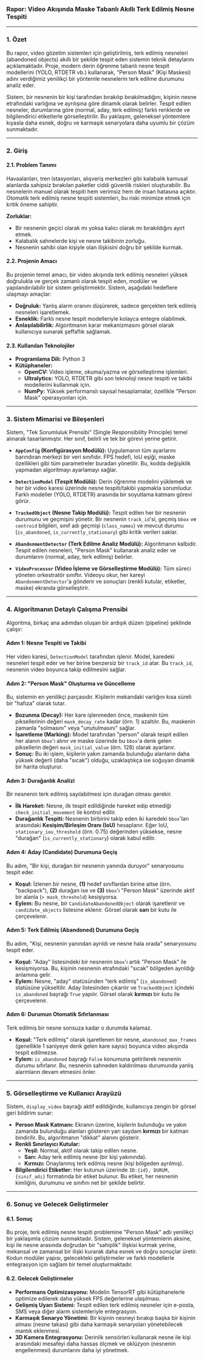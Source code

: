 
### **Rapor: Video Akışında Maske Tabanlı Akıllı Terk Edilmiş Nesne Tespiti**

---

### **1. Özet**

Bu rapor, video gözetim sistemleri için geliştirilmiş, terk edilmiş nesneleri (abandoned objects) akıllı bir şekilde tespit eden sistemin teknik detaylarını açıklamaktadır. Proje, modern derin öğrenme tabanlı nesne tespit modellerini (YOLO, RTDETR vb.) kullanarak, "Person Mask" (Kişi Maskesi) adını verdiğimiz yenilikçi bir yöntemle nesnelerin terk edilme durumunu analiz eder.

Sistem, bir nesnenin bir kişi tarafından bırakılıp bırakılmadığını, kişinin nesne etrafındaki varlığına ve ayrılışına göre dinamik olarak belirler. Tespit edilen nesneler, durumlarına göre (normal, aday, terk edilmiş) farklı renklerde ve bilgilendirici etiketlerle görselleştirilir. Bu yaklaşım, geleneksel yöntemlere kıyasla daha esnek, doğru ve karmaşık senaryolara daha uyumlu bir çözüm sunmaktadır.

---

### **2. Giriş**

#### **2.1. Problem Tanımı**
Havaalanları, tren istasyonları, alışveriş merkezleri gibi kalabalık kamusal alanlarda sahipsiz bırakılan paketler ciddi güvenlik riskleri oluşturabilir. Bu nesnelerin manuel olarak tespiti hem verimsiz hem de insan hatasına açıktır. Otomatik terk edilmiş nesne tespiti sistemleri, bu riski minimize etmek için kritik öneme sahiptir.

**Zorluklar:**
- Bir nesnenin geçici olarak mı yoksa kalıcı olarak mı bırakıldığını ayırt etmek.
- Kalabalık sahnelerde kişi ve nesne takibinin zorluğu.
- Nesnenin sahibi olan kişiyle olan ilişkisini doğru bir şekilde kurmak.

#### **2.2. Projenin Amacı**
Bu projenin temel amacı, bir video akışında terk edilmiş nesneleri yüksek doğrulukla ve gerçek zamanlı olarak tespit eden, modüler ve yapılandırılabilir bir sistem geliştirmektir. Sistem, aşağıdaki hedeflere ulaşmayı amaçlar:
- **Doğruluk:** Yanlış alarm oranını düşürerek, sadece gerçekten terk edilmiş nesneleri işaretlemek.
- **Esneklik:** Farklı nesne tespit modelleriyle kolayca entegre olabilmek.
- **Anlaşılabilirlik:** Algoritmanın karar mekanizmasını görsel olarak kullanıcıya sunarak şeffaflık sağlamak.

#### **2.3. Kullanılan Teknolojiler**
- **Programlama Dili:** Python 3
- **Kütüphaneler:**
    - **OpenCV:** Video işleme, okuma/yazma ve görselleştirme işlemleri.
    - **Ultralytics:** YOLO, RTDETR gibi son teknoloji nesne tespiti ve takibi modellerini kullanmak için.
    - **NumPy:** Yüksek performanslı sayısal hesaplamalar, özellikle "Person Mask" operasyonları için.

---

### **3. Sistem Mimarisi ve Bileşenleri**

Sistem, "Tek Sorumluluk Prensibi" (Single Responsibility Principle) temel alınarak tasarlanmıştır. Her sınıf, belirli ve tek bir görevi yerine getirir.

- **`AppConfig` (Konfigürasyon Modülü):** Uygulamanın tüm ayarlarını barındıran merkezi bir veri sınıfıdır. FPS hedefi, IoU eşiği, maske özellikleri gibi tüm parametreler buradan yönetilir. Bu, kodda değişiklik yapmadan algoritmayı ayarlamayı sağlar.

- **`DetectionModel` (Tespit Modülü):** Derin öğrenme modelini yüklemek ve her bir video karesi üzerinde nesne tespiti/takibi yapmakla sorumludur. Farklı modeller (YOLO, RTDETR) arasında bir soyutlama katmanı görevi görür.

- **`TrackedObject` (Nesne Takip Modülü):** Tespit edilen her bir nesnenin durumunu ve geçmişini yönetir. Bir nesnenin `track_id`'si, geçmiş `bbox` ve `centroid` bilgileri, sınıf adı geçmişi (`class_names`) ve mevcut durumu (`is_abandoned`, `is_currently_stationary`) gibi kritik verileri saklar.

- **`AbandonmentDetector` (Terk Edilme Analiz Modülü):** Algoritmanın kalbidir. Tespit edilen nesneleri, "Person Mask" kullanarak analiz eder ve durumlarını (normal, aday, terk edilmiş) belirler.

- **`VideoProcessor` (Video İşleme ve Görselleştirme Modülü):** Tüm süreci yöneten orkestratör sınıftır. Videoyu okur, her kareyi `AbandonmentDetector`'a gönderir ve sonuçları (renkli kutular, etiketler, maske) ekranda görselleştirir.

---

### **4. Algoritmanın Detaylı Çalışma Prensibi**

Algoritma, birkaç ana adımdan oluşan bir ardışık düzen (pipeline) şeklinde çalışır:

#### **Adım 1: Nesne Tespiti ve Takibi**
Her video karesi, `DetectionModel` tarafından işlenir. Model, karedeki nesneleri tespit eder ve her birine benzersiz bir `track_id` atar. Bu `track_id`, nesnenin video boyunca takip edilmesini sağlar.

#### **Adım 2: "Person Mask" Oluşturma ve Güncelleme**
Bu, sistemin en yenilikçi parçasıdır. Kişilerin mekandaki varlığını kısa süreli bir "hafıza" olarak tutar.
- **Bozunma (Decay):** Her kare işlenmeden önce, maskenin tüm piksellerinin değeri `mask_decay_rate` kadar (örn. 1) azaltılır. Bu, maskenin zamanla "solmasını" veya "unutulmasını" sağlar.
- **İşaretleme (Marking):** Model tarafından "person" olarak tespit edilen her alanın `bbox`'ı alınır ve maske üzerinde bu `bbox`'a denk gelen piksellerin değeri `mask_initial_value` (örn. 128) olarak ayarlanır.
- **Sonuç:** Bu iki işlem, kişilerin yakın zamanda bulunduğu alanların daha yüksek değerli (daha "sıcak") olduğu, uzaklaştıkça ise soğuyan dinamik bir harita oluşturur.

#### **Adım 3: Durağanlık Analizi**
Bir nesnenin terk edilmiş sayılabilmesi için durağan olması gerekir.
- **İlk Hareket:** Nesne, ilk tespit edildiğinde hareket edip etmediği `check_initial_movement` ile kontrol edilir.
- **Durağanlık Tespiti:** Nesnenin birbirini takip eden iki karedeki `bbox`'ları arasındaki **Kesişim/Birleşim Oranı (IoU)** hesaplanır. Eğer IoU, `stationary_iou_threshold` (örn. 0.75) değerinden yüksekse, nesne "durağan" (`is_currently_stationary`) olarak kabul edilir.

#### **Adım 4: Aday (Candidate) Durumuna Geçiş**
Bu adım, "Bir kişi, durağan bir nesnenin yanında duruyor" senaryosunu tespit eder.
- **Koşul:** İzlenen bir nesne, **(1)** hedef sınıflardan birine aitse (örn. "backpack"), **(2)** durağan ise ve **(3)** `bbox`'ı "Person Mask" üzerinde aktif bir alanla (`> mask_threshold`) kesişiyorsa.
- **Eylem:** Bu nesne, bir `CandidateAbandonedObject` olarak işaretlenir ve `candidate_objects` listesine eklenir. Görsel olarak **sarı** bir kutu ile çerçevelenir.

#### **Adım 5: Terk Edilmiş (Abandoned) Durumuna Geçiş**
Bu adım, "Kişi, nesnenin yanından ayrıldı ve nesne hala orada" senaryosunu tespit eder.
- **Koşul:** "Aday" listesindeki bir nesnenin `bbox`'ı artık "Person Mask" ile kesişmiyorsa. Bu, kişinin nesnenin etrafındaki "sıcak" bölgeden ayrıldığı anlamına gelir.
- **Eylem:** Nesne, "aday" statüsünden "terk edilmiş" (`is_abandoned`) statüsüne yükseltilir. Aday listesinden çıkarılır ve `TrackedObject` içindeki `is_abandoned` bayrağı `True` yapılır. Görsel olarak **kırmızı** bir kutu ile çerçevelenir.

#### **Adım 6: Durumun Otomatik Sıfırlanması**
Terk edilmiş bir nesne sonsuza kadar o durumda kalamaz.
- **Koşul:** "Terk edilmiş" olarak işaretlenen bir nesne, `abandoned_max_frames` (genellikle 1 saniyeye denk gelen kare sayısı) boyunca video akışında tespit edilmezse.
- **Eylem:** `is_abandoned` bayrağı `False` konumuna getirilerek nesnenin durumu sıfırlanır. Bu, nesnenin sahneden kaldırılması durumunda yanlış alarmların devam etmesini önler.

---

### **5. Görselleştirme ve Kullanıcı Arayüzü**

Sistem, `display_video` bayrağı aktif edildiğinde, kullanıcıya zengin bir görsel geri bildirim sunar:
- **Person Mask Katmanı:** Ekranın üzerine, kişilerin bulunduğu ve yakın zamanda bulunduğu alanları gösteren yarı saydam **kırmızı** bir katman bindirilir. Bu, algoritmanın "dikkat" alanını gösterir.
- **Renkli Sınırlayıcı Kutular:**
    - **Yeşil:** Normal, aktif olarak takip edilen nesne.
    - **Sarı:** Aday terk edilmiş nesne (bir kişi yakınında).
    - **Kırmızı:** Onaylanmış terk edilmiş nesne (kişi bölgeden ayrılmış).
- **Bilgilendirici Etiketler:** Her kutunun üzerinde `ID:{id}, DURUM, {sınıf_adı}` formatında bir etiket bulunur. Bu etiket, her nesnenin kimliğini, durumunu ve sınıfını net bir şekilde belirtir.

---

### **6. Sonuç ve Gelecek Geliştirmeler**

#### **6.1. Sonuç**
Bu proje, terk edilmiş nesne tespiti problemine "Person Mask" adlı yenilikçi bir yaklaşımla çözüm sunmaktadır. Sistem, geleneksel yöntemlerin aksine, kişi ile nesne arasında doğrudan bir "sahiplik" ilişkisi kurmak yerine, mekansal ve zamansal bir ilişki kurarak daha esnek ve doğru sonuçlar üretir. Kodun modüler yapısı, gelecekteki geliştirmeler ve farklı modellerle entegrasyon için sağlam bir temel oluşturmaktadır.

#### **6.2. Gelecek Geliştirmeler**
- **Performans Optimizasyonu:** Modelin TensorRT gibi kütüphanelerle optimize edilerek daha yüksek FPS değerlerine ulaşılması.
- **Gelişmiş Uyarı Sistemi:** Tespit edilen terk edilmiş nesneler için e-posta, SMS veya diğer alarm sistemleriyle entegrasyon.
- **Karmaşık Senaryo Yönetimi:** Bir kişinin nesneyi bırakıp başka bir kişinin alması (nesne takası) gibi daha karmaşık senaryoları yönetebilecek mantık eklenmesi.
- **3D Kamera Entegrasyonu:** Derinlik sensörleri kullanarak nesne ile kişi arasındaki mesafeyi daha hassas ölçmek ve oklüzyon (nesnenin engellenmesi) durumlarını daha iyi yönetmek.
